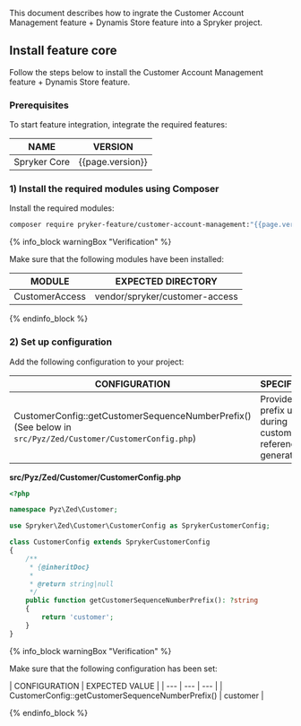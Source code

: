 
This document describes how to ingrate the Customer Account Management feature + Dynamis Store feature into a Spryker project.

## Install feature core

Follow the steps below to install the Customer Account Management feature + Dynamis Store feature.

### Prerequisites

To start feature integration, integrate the required features:

| NAME | VERSION |
| --- | --- |
| Spryker Core | {{page.version}} |


### 1) Install the required modules using Composer

Install the required modules:

```bash
composer require pryker-feature/customer-account-management:"{{page.version}}" --update-with-dependencies
```

{% info_block warningBox "Verification" %}  

Make sure that the following modules have been installed:

| MODULE | EXPECTED DIRECTORY |
| --- | --- |
| CustomerAccess | vendor/spryker/customer-access |

{% endinfo_block %}


### 2) Set up configuration

Add the following configuration to your project:

| CONFIGURATION  | SPECIFICATION | NAMESPACE |
| --- | --- | --- |
| CustomerConfig::getCustomerSequenceNumberPrefix() (See below in `src/Pyz/Zed/Customer/CustomerConfig.php`) | Provides a prefix used during customer reference generation. | Pyz\Zed\Customer |


**src/Pyz/Zed/Customer/CustomerConfig.php**

```php
<?php

namespace Pyz\Zed\Customer;

use Spryker\Zed\Customer\CustomerConfig as SprykerCustomerConfig;

class CustomerConfig extends SprykerCustomerConfig
{
    /**
     * {@inheritDoc}
     *
     * @return string|null
     */
    public function getCustomerSequenceNumberPrefix(): ?string
    {
        return 'customer';
    }
}
```

{% info_block warningBox "Verification" %}

Make sure that the following configuration has been set:

| CONFIGURATION | EXPECTED VALUE |
| --- | --- | --- |
| CustomerConfig::getCustomerSequenceNumberPrefix() | customer |

{% endinfo_block %}
